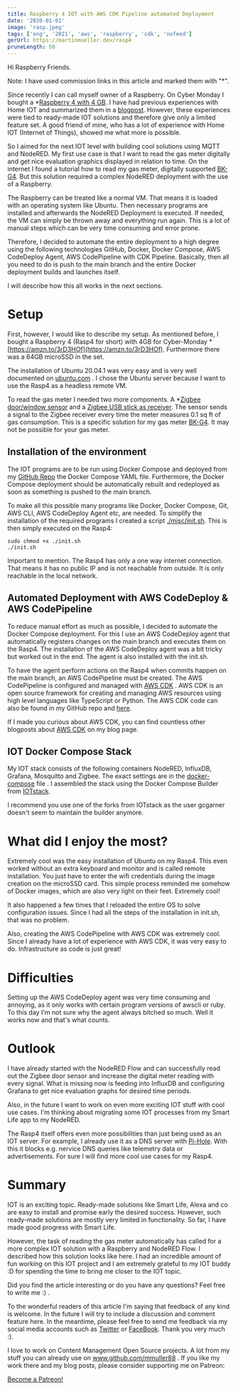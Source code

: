```yaml
---
title: Raspberry 4 IOT with AWS CDK Pipeline automated Deployment
date: '2020-01-01'
image: 'rasp.jpeg'
tags: ['eng', '2021', 'aws', 'raspberry', 'cdk', 'nofeed']
gerUrl: https://martinmueller.dev/rasp4
pruneLength: 50
---
```


Hi Raspberry Friends.

Note: I have used commission links in this article and marked them with "*".

Since recently I can call myself owner of a Raspberry. On Cyber Monday I bought a *[Raspberry 4 with 4 GB](https://amzn.to/3rD3HOf). I have had previous experiences with Home IOT and summarized them in a [blogpost](https://martinmueller.dev/smart-home). However, these experiences were tied to ready-made IOT solutions and therefore give only a limited feature set. A good friend of mine, who has a lot of experience with Home IOT (Internet of Things), showed me what more is possible.

So I aimed for the next IOT level with building cool solutions using MQTT and NodeRED. My first use case is that I want to read the gas meter digitally and get nice evaluation graphics displayed in relation to time. On the internet I found a tutorial how to read my gas meter, digitally supported [BK-G4](https://forum.iobroker.net/topic/27960/gasz%C3%A4hler-bk-g4-auslesen-mit-zigbee-fensterkontakt). But this solution required a complex NodeRED deployment with the use of a Raspberry.

The Raspberry can be treated like a normal VM. That means it is loaded with an operating system like Ubuntu. Then necessary programs are installed and afterwards the NodeRED Deployment is executed. If needed, the VM can simply be thrown away and everything run again. This is a lot of manual steps which can be very time consuming and error prone.

Therefore, I decided to automate the entire deployment to a high degree using the following technologies GitHub, Docker, Docker Compose, AWS CodeDeploy Agent, AWS CodePipeline with CDK Pipeline. Basically, then all you need to do is push to the main branch and the entire Docker deployment builds and launches itself.

I will describe how this all works in the next sections.

# Setup

First, however, I would like to describe my setup. As mentioned before, I bought a Raspberry 4 (Rasp4 for short) with 4GB for Cyber-Monday *[https://amzn.to/3rD3HOf](https://amzn.to/3rD3HOf). Furthermore there was a 64GB microSSD in the set.

The installation of Ubuntu 20.04.1 was very easy and is very well documented on [ubuntu.com](https://ubuntu.com/download/raspberry-pi) . I chose the Ubuntu server because I want to use the Rasp4 as a headless remote VM.

To read the gas meter I needed two more components. A *[Zigbee door/window sensor](https://amzn.to/37Vsm8S) and a [Zigbee USB stick as receiver](https://amzn.to/3hrc7nd). The sensor sends a signal to the Zigbee receiver every time the meter measures 0.1 sq ft of gas consumption. This is a specific solution for my gas meter [BK-G4](https://forum.iobroker.net/topic/27960/gasz%C3%A4hler-bk-g4-auslesen-mit-zigbee-fensterkontakt). It may not be possible for your gas meter.

## Installation of the environment

The IOT programs are to be run using Docker Compose and deployed from my [GitHub Repo](https://github.com/mmuller88/rasp4) the Docker Compose YAML file. Furthermore, the Docker Compose deployment should be automatically rebuilt and redeployed as soon as something is pushed to the main branch.

To make all this possible many programs like Docker, Docker Compose, Git, AWS CLI, AWS CodeDeploy Agent etc, are needed. To simplify the installation of the required programs I created a script [./misc/init.sh](https://github.com/mmuller88/rasp4/blob/master/misc/init.sh). This is then simply executed on the Rasp4:

```
sudo chmod +x ./init.sh
./init.sh
```

Important to mention. The Rasp4 has only a one way internet connection. That means it has no public IP and is not reachable from outside. It is only reachable in the local network.

## Automated Deployment with AWS CodeDeploy & AWS CodePipeline

To reduce manual effort as much as possible, I decided to automate the Docker Compose deployment. For this I use an AWS CodeDeploy agent that automatically registers changes on the main branch and executes them on the Rasp4. The installation of the AWS CodeDeploy agent was a bit tricky but worked out in the end. The agent is also installed with the init.sh.

To have the agent perform actions on the Rasp4 when commits happen on the main branch, an AWS CodePipeline must be created. The AWS CodePipeline is configured and managed with [AWS CDK](https://github.com/aws/aws-cdk) . AWS CDK is an open source framework for creating and managing AWS resources using high level languages like TypeScript or Python. The AWS CDK code can also be found in my GitHub repo and [here](https://github.com/mmuller88/rasp4/blob/master/src).

If I made you curious about AWS CDK, you can find countless other blogposts about [AWS CDK](https://martinmueller.dev/tags/cdk) on my blog page.

## IOT Docker Compose Stack

My IOT stack consists of the following containers NodeRED, InfluxDB, Grafana, Mosquitto and Zigbee. The exact settings are in the [docker-compose](https://github.com/mmuller88/rasp4/blob/master/docker-compose.yml) file . I assembled the stack using the Docker Compose Builder from [IOTstack](https://github.com/gcgarner/IOTstack).

I recommend you use one of the forks from IOTstack as the user gcgarner doesn't seem to maintain the builder anymore.

# What did I enjoy the most?

Extremely cool was the easy installation of Ubuntu on my Rasp4. This even worked without an extra keyboard and monitor and is called remote installation. You just have to enter the wifi credentials during the image creation on the microSSD card. This simple process reminded me somehow of Docker images, which are also very light on their feet. Extremely cool!

It also happened a few times that I reloaded the entire OS to solve configuration issues. Since I had all the steps of the installation in init.sh, that was no problem.

Also, creating the AWS CodePipeline with AWS CDK was extremely cool. Since I already have a lot of experience with AWS CDK, it was very easy to do. Infrastructure as code is just great!

# Difficulties

Setting up the AWS CodeDeploy agent was very time consuming and annoying, as it only works with certain program versions of awscli or ruby. To this day I'm not sure why the agent always bitched so much. Well it works now and that's what counts.

# Outlook

I have already started with the NodeRED Flow and can successfully read out the Zigbee door sensor and increase the digital meter reading with every signal. What is missing now is feeding into InfluxDB and configuring Grafana to get nice evaluation graphs for desired time periods.

Also, in the future I want to work on even more exciting IOT stuff with cool use cases. I'm thinking about migrating some IOT processes from my Smart Life app to my NodeRED.

The Rasp4 itself offers even more possibilities than just being used as an IOT server. For example, I already use it as a DNS server with [Pi-Hole](https://github.com/pi-hole/pi-hole). With this it blocks e.g. nervice DNS queries like telemetry data or advertisements. For sure I will find more cool use cases for my Rasp4.

# Summary
IOT is an exciting topic. Ready-made solutions like Smart Life, Alexa and co are easy to install and promise early the desired success. However, such ready-made solutions are mostly very limited in functionality. So far, I have made good progress with Smart Life.

However, the task of reading the gas meter automatically has called for a more complex IOT solution with a Raspberry and NodeRED Flow. I described how this solution looks like here. I had an incredible amount of fun working on this IOT project and I am extremely grateful to my IOT buddy :D for spending the time to bring me closer to the IOT topic.

Did you find the article interesting or do you have any questions? Feel free to write me :) .

To the wonderful readers of this article I'm saying that feedback of any kind is welcome. In the future I will try to include a discussion and comment feature here. In the meantime, please feel free to send me feedback via my social media accounts such as [Twitter](https://twitter.com/MartinMueller_) or [FaceBook](https://www.facebook.com/martin.muller.10485). Thank you very much :).

I love to work on Content Management Open Source projects. A lot from my stuff you can already use on www.github.com/mmuller88 . If you like my work there and my blog posts, please consider supporting me on Patreon:

<a href="https://www.patreon.com/bePatron?u=29010217" data-patreon-widget-type="become-patron-button">Become a Patreon!</a><script async src="https://c6.patreon.com/becomePatronButton.bundle.js"></script>